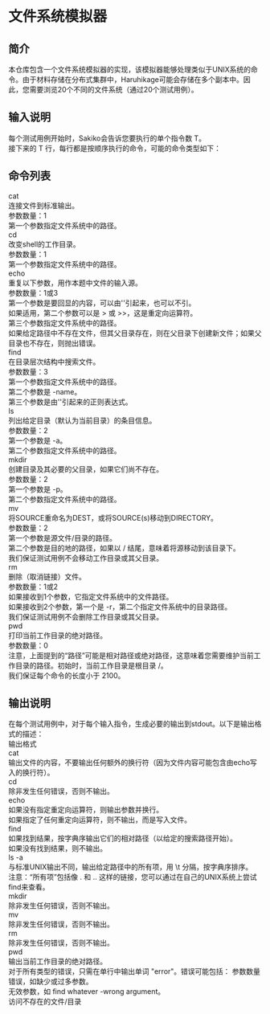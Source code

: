 # 文件系统模拟器  
## 简介  
本仓库包含一个文件系统模拟器的实现，该模拟器能够处理类似于UNIX系统的命令。由于材料存储在分布式集群中，Haruhikage可能会存储在多个副本中。因此，您需要浏览20个不同的文件系统（通过20个测试用例）。  
## 输入说明  
每个测试用例开始时，Sakiko会告诉您要执行的单个指令数 T。  
接下来的 T 行，每行都是按顺序执行的命令，可能的命令类型如下：  
## 命令列表  
cat  
连接文件到标准输出。  
参数数量：1  
第一个参数指定文件系统中的路径。  
cd  
改变shell的工作目录。  
参数数量：1  
第一个参数指定文件系统中的路径。  
echo  
重复以下参数，用作本题中文件的输入源。  
参数数量：1或3  
第一个参数是要回显的内容，可以由''引起来，也可以不引。  
如果适用，第二个参数可以是 > 或 >>，这是重定向运算符。  
第三个参数指定文件系统中的路径。  
如果给定路径中不存在文件，但其父目录存在，则在父目录下创建新文件；如果父目录也不存在，则抛出错误。  
find  
在目录层次结构中搜索文件。  
参数数量：3  
第一个参数指定文件系统中的路径。  
第二个参数是 -name。  
第三个参数是由''引起来的正则表达式。  
ls  
列出给定目录（默认为当前目录）的条目信息。  
参数数量：2  
第一个参数是 -a。  
第二个参数指定文件系统中的路径。  
mkdir  
创建目录及其必要的父目录，如果它们尚不存在。  
参数数量：2  
第一个参数是 -p。  
第二个参数指定文件系统中的路径。  
mv  
将SOURCE重命名为DEST，或将SOURCE(s)移动到DIRECTORY。  
参数数量：2  
第一个参数是源文件/目录的路径。  
第二个参数是目的地的路径，如果以 / 结尾，意味着将源移动到该目录下。  
我们保证测试用例不会移动工作目录或其父目录。  
rm  
删除（取消链接）文件。  
参数数量：1或2  
如果接收到1个参数，它指定文件系统中的文件路径。  
如果接收到2个参数，第一个是 -r，第二个指定文件系统中的目录路径。  
我们保证测试用例不会删除工作目录或其父目录。  
pwd  
打印当前工作目录的绝对路径。  
参数数量：0  
注意，上面提到的“路径”可能是相对路径或绝对路径，这意味着您需要维护当前工作目录的路径。初始时，当前工作目录是根目录 /。  
我们保证每个命令的长度小于 2100。  
## 输出说明  
在每个测试用例中，对于每个输入指令，生成必要的输出到stdout。以下是输出格式的描述：  
输出格式  
cat  
输出文件的内容，不要输出任何额外的换行符（因为文件内容可能包含由echo写入的换行符）。  
cd  
除非发生任何错误，否则不输出。  
echo  
如果没有指定重定向运算符，则输出参数并换行。  
如果指定了任何重定向运算符，则不输出，而是写入文件。  
find  
如果找到结果，按字典序输出它们的相对路径（以给定的搜索路径开始）。  
如果没有找到结果，则不输出。  
ls -a  
与标准UNIX输出不同，输出给定路径中的所有项，用 \t 分隔，按字典序排序。  
注意：“所有项”包括像 .  和 .. 这样的链接，您可以通过在自己的UNIX系统上尝试find来查看。  
mkdir    
除非发生任何错误，否则不输出。    
mv    
除非发生任何错误，否则不输出。  
rm  
除非发生任何错误，否则不输出。  
pwd  
输出当前工作目录的绝对路径。  
对于所有类型的错误，只需在单行中输出单词 "error"。错误可能包括：
参数数量错误，如缺少或过多参数。   
无效参数，如 find whatever -wrong argument。    
访问不存在的文件/目录  

